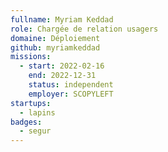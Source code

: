 ```yaml
---
fullname: Myriam Keddad
role: Chargée de relation usagers
domaine: Déploiement
github: myriamkeddad
missions:
  - start: 2022-02-16
    end: 2022-12-31
    status: independent
    employer: SCOPYLEFT
startups:
  - lapins
badges:
  - segur
---
```


